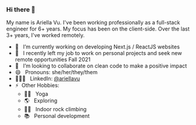 ### Hi there 👋

My name is Ariella Vu. I've been working professionally as a full-stack engineer for 6+ years. My focus has been on the client-side. Over the last 3+ years, I've worked remotely. 
- 🔭 &nbsp; I’m currently working on developing Next.js / ReactJS websites
- 🌱 &nbsp; I recently left my job to work on personal projects and seek new remote opportunities Fall 2021
- 👯 &nbsp; I’m looking to collaborate on clean code to make a positive impact
- 😄 &nbsp; Pronouns: she/her/they/them
- 👩🏼‍💼 &nbsp; LinkedIn: [@ariellavu](https://www.linkedin.com/in/ariellavu)
- ⚡ &nbsp;Other Hobbies:
  - 🧘‍♀️ &nbsp; Yoga 
  - 🌎 &nbsp; Exploring
  - 🧗‍♀️ &nbsp; Indoor rock climbing 
  - 📚 &nbsp; Personal development

<br />
<!-- [![Ariella's GitHub stats](https://github-readme-stats.vercel.app/api?username=ariellanvu&count_private=true&show_icons=true&theme=dracula)
](https://github.com/ariellanvu/github-readme-stats) -->

<!-- [![Top Langs](https://github-readme-stats.vercel.app/api/top-langs/?username=ariellanvu&count_private=true&include_all_commits=true&show_icons=true&theme=cobalt)
](https://github.com/ariellanvu/github-readme-stats)
 -->

<!--
**ariellanvu/ariellanvu** is a ✨ _special_ ✨ repository because its `README.md` (this file) appears on your GitHub profile.

Here are some ideas to get you started:

- 🔭 I’m currently working on ...
- 🌱 I’m currently learning ...
- 👯 I’m looking to collaborate on ...
- 🤔 I’m looking for help with ...
- 💬 Ask me about ...
- 📫 How to reach me: ...
- 😄 Pronouns: ...
- ⚡ Fun fact: ...
-->
